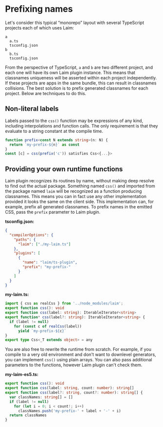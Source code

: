 # Prefixing names

Let's consider this typical “monorepo” layout with several TypeScript projects each of which uses Laim:

```plaintext
a
  a.ts
  tsconfig.json
b
  b.ts
  tsconfig.json
```

From the perspective of TypeScript, `a` and `b` are two different project, and each one will have its own Laim plugin instance. This means that classnames uniqueness will be asserted within each project independently. If these projects are apps in the same bundle, this can result in classnames collisions. The best solution is to prefix generated classnames for each project. Below are techniques to do this.

## Non-literal labels

Labels passed to the `css()` function may be expressions of any kind, including interpolations and function calls. The only requirement is that they evaluate to a string constant at the compile time.

```ts
function prefix<const N extends string>(n: N) {
  return `my-prefix-${n}` as const
}
const [c] = css(prefix('c')) satisfies Css<{...}>
```

## Providing your own runtime functions

Laim plugin recognizes its routines by name, without making deep resolve to find out the actual package. Something named `css()` and imported from the package named `laim` will be recognized as a function producing classnames. This means you can in fact use any other implementation provided it looks the same on the client side. This implementation can, for example, prefix all generated classnames. To prefix names in the emitted CSS, pass the `prefix` parameter to Laim plugin.

**tsconfig.json:**

```json
{
  "compilerOptions": {
    "paths": {
      "laim": ["./my-laim.ts"]
    },
    "plugins": [
      {
        "name": "laim/ts-plugin",
        "prefix": "my-prefix-"
      }
    ]
  }
}
```

**my-laim.ts:**

```typescript
import { css as realCss } from '../node_modules/laim';
export function css(): void
export function css(label: string): IterableIterator<string>
export function* css(label?: string): IterableIterator<string> {
  if (label != null)
    for (const c of realCss(label))
      yield `my-prefix-${c}`
}
export type Css<_T extends object> = any
```

You are also free to rewrite the runtime from scratch. For example, if you compile to a very old environment and don't want to downlevel generators, you can implement `css()` using plain arrays. You can also pass additional parameters to the functions, however Laim plugin can't check them.

**my-laim-es5.ts:**

```typescript
export function css(): void
export function css(label: string, count: number): string[]
export function css(label?: string, count?: number): string[] {
  var classNames: string[] = []
  if (label != null)
    for (let i = 0; i < count!; i++)
      classNames.push('my-prefix-' + label + '-' + i)
  return classNames
}
```
